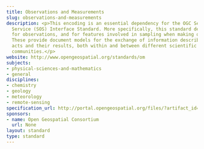 ```yaml
---
title: Observations and Measurements
slug: observations-and-measurements
description: <p>This encoding is an essential dependency for the OGC Sensor Observation
  Service (SOS) Interface Standard. More specifically, this standard defines XML schemas
  for observations, and for features involved in sampling when making observations.
  These provide document models for the exchange of information describing observation
  acts and their results, both within and between different scientific and technical
  communities.</p>
website: http://www.opengeospatial.org/standards/om
subjects:
- physical-sciences-and-mathematics
- general
disciplines:
- chemistry
- geology
- meteorology
- remote-sensing
specification_url: http://portal.opengeospatial.org/files/?artifact_id=41579
sponsors:
- name: Open Geospatial Consortium
  url: None
layout: standard
type: standard
---
```


